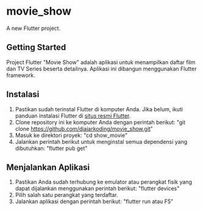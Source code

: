 # movie_show

A new Flutter project.

## Getting Started

Project Flutter "Movie Show" adalah aplikasi untuk menampilkan daftar film dan TV Series beserta detailnya. Aplikasi ini dibangun menggunakan Flutter framework.

## Instalasi

1. Pastikan sudah terinstal Flutter di komputer Anda. Jika belum, ikuti panduan instalasi Flutter di [situs resmi Flutter](https://flutter.dev/docs/get-started/install).
2. Clone repository ini ke komputer Anda dengan perintah berikut: 
"git clone https://github.com/diajarkoding/movie_show.git"
3. Masuk ke direktori proyek: 
"cd show_movie"
4. Jalankan perintah berikut untuk menginstal semua dependensi yang dibutuhkan: 
"flutter pub get"

## Menjalankan Aplikasi

1. Pastikan Anda sudah terhubung ke emulator atau perangkat fisik yang dapat dijalankan menggunakan perintah berikut: 
"flutter devices"
2. Pilih salah satu perangkat yang terdaftar.
3. Jalankan aplikasi dengan perintah berikut: 
"flutter run atau F5"








